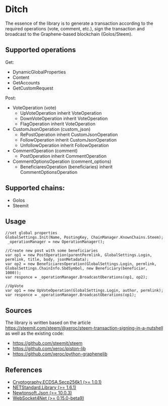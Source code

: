 # Ditch
The essence of the library is to generate a transaction according to the required operations (vote, comment, etc.), sign the transaction and broadcast to the Graphene-based blockchain (Golos/Steem). 

## Supported operations

Get:
* DynamicGlobalProperties
* Content
* GetAccounts
* GetCustomRequest

Post:
* VoteOperation (vote) 
  * UpVoteOperation inherit VoteOperation
  * DownVoteOperation inherit VoteOperation
  * FlagOperation inherit VoteOperation
* CustomJsonOperation (custom_json)
  * RePostOperation inherit CustomJsonOperation
  * FollowOperation inherit CustomJsonOperation
  * UnfollowOperation inherit FollowOperation
* CommentOperation (comment)
  * PostOperation inherit CommentOperation
* CommentOptionsOperation (comment_options) 
  * BeneficiaresOperation (beneficiaries) inherit CommentOptionsOperation
  
## Supported chains:
 * Golos
 * Steemit

## Usage
    //set global properties
    GlobalSettings.Init(Name, PostingKey, ChainManager.KnownChains.Steem);
     _operationManager = new OperationManager();
    
    //Create new post with some beneficiaries
    var op1 = new PostOperation(parentPermlink, GlobalSettings.Login, permlink, title, body, jsonMetadata);
    var op2 = new BeneficiaresOperation(GlobalSettings.Login, permlink, GlobalSettings.ChainInfo.SbdSymbol, new Beneficiary(beneficiar, 1000));
    var responce = _operationManager.BroadcastOberations(op1, op2);
    
    //UpVote
    var op1 = new UpVoteOperation(GlobalSettings.Login, author, permlink);
    var responce = _operationManager.BroadcastOberations(op1);

## Sources

The library is written based on the article https://steemit.com/steem/@xeroc/steem-transaction-signing-in-a-nutshell as well as the existing code:
* https://github.com/steemit/steem
* https://github.com/xeroc/piston-lib
* https://github.com/xeroc/python-graphenelib

## References

* [Cryptography.ECDSA.Secp256k1 (>= 1.0.1)](https://github.com/Chainers/Cryptography.ECDSA)
* [NETStandard.Library (>= 1.6.1)](https://www.nuget.org/packages/NETStandard.Library)
* [Newtonsoft.Json (>= 10.0.3)](https://www.nuget.org/packages/Newtonsoft.Json)
* [WebSocket4Net (>= 0.15.0-beta9)](https://www.nuget.org/packages/WebSocket4Net)
